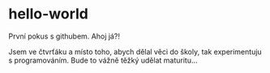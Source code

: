 # hello-world
První pokus s githubem.
Ahoj já?!

Jsem ve čtvrťáku a místo toho, abych dělal věci do školy, tak experimentuju s programováním. 
Bude to vážně těžký udělat maturitu...
